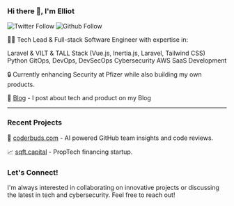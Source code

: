 ### Hi there 👋, I'm Elliot

![Twitter Follow](https://img.shields.io/twitter/follow/ejntaylor?style=social)
![Github Follow](https://img.shields.io/github/followers/ejntaylor?style=social)




👨‍💻 Tech Lead & Full-stack Software Engineer with expertise in:

Laravel & VILT & TALL Stack (Vue.js, Inertia.js, Laravel, Tailwind CSS)
Python
GitOps, DevOps, DevSecOps
Cybersecurity
AWS
SaaS Development

🔒 Currently enhancing Security at Pfizer while also building my own products.

🔗 [Blog](https://ejntaylor.com) - I post about tech and product on my Blog

---

### Recent Projects

💬 [coderbuds.com](https://coderbuds.com) - AI powered GitHub team insights and code reviews.

📈 [sqft.capital](https://sqft.capital) - PropTech financing startup.


### Let's Connect!
I'm always interested in collaborating on innovative projects or discussing the latest in tech and cybersecurity. Feel free to reach out!


